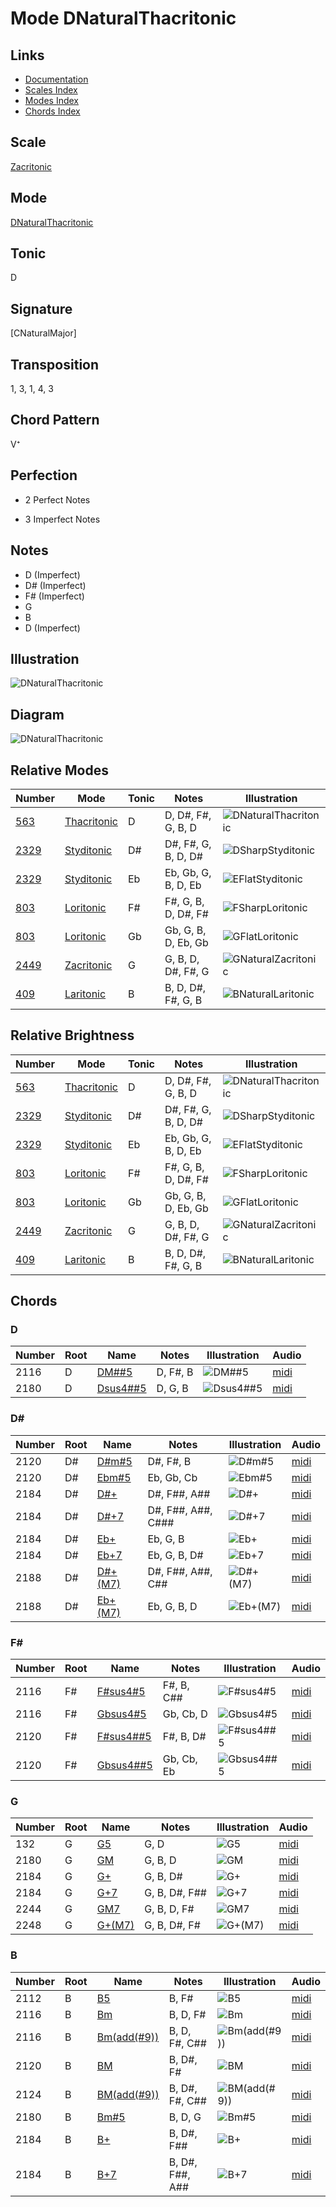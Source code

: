 # Mode DNaturalThacritonic

## Links

- [Documentation](README.md)
- [Scales Index](Scales.md)
- [Modes Index](Modes.md)
- [Chords Index](Chords.md)

## Scale

[Zacritonic](ScaleZacritonic.md)

## Mode

[DNaturalThacritonic](ModeDNaturalThacritonic.md)

## Tonic

D

## Signature

[CNaturalMajor]

## Transposition

1, 3, 1, 4, 3

## Chord Pattern

V⁺

## Perfection

 - 2 Perfect Notes

 - 3 Imperfect Notes

## Notes

- D (Imperfect)
- D# (Imperfect)
- F# (Imperfect)
- G
- B
- D (Imperfect)

## Illustration

![DNaturalThacritonic](ModeDNaturalThacritonic.png)

## Diagram

![DNaturalThacritonic](CircleOfFifthModeDNaturalThacritonic.png)

## Relative Modes

| Number | Mode | Tonic | Notes | Illustration |
|--------|------|-------|-------|--------------|
| [563](https://ianring.com/musictheory/scales/563) | [Thacritonic](ModeThacritonic.md) | D | D, D#, F#, G, B, D | ![DNaturalThacritonic](ModeDNaturalThacritonic.png) |
| [2329](https://ianring.com/musictheory/scales/2329) | [Styditonic](ModeStyditonic.md) | D# | D#, F#, G, B, D, D# | ![DSharpStyditonic](ModeDSharpStyditonic.png) |
| [2329](https://ianring.com/musictheory/scales/2329) | [Styditonic](ModeStyditonic.md) | Eb | Eb, Gb, G, B, D, Eb | ![EFlatStyditonic](ModeEFlatStyditonic.png) |
| [803](https://ianring.com/musictheory/scales/803) | [Loritonic](ModeLoritonic.md) | F# | F#, G, B, D, D#, F# | ![FSharpLoritonic](ModeFSharpLoritonic.png) |
| [803](https://ianring.com/musictheory/scales/803) | [Loritonic](ModeLoritonic.md) | Gb | Gb, G, B, D, Eb, Gb | ![GFlatLoritonic](ModeGFlatLoritonic.png) |
| [2449](https://ianring.com/musictheory/scales/2449) | [Zacritonic](ModeZacritonic.md) | G | G, B, D, D#, F#, G | ![GNaturalZacritonic](ModeGNaturalZacritonic.png) |
| [409](https://ianring.com/musictheory/scales/409) | [Laritonic](ModeLaritonic.md) | B | B, D, D#, F#, G, B | ![BNaturalLaritonic](ModeBNaturalLaritonic.png) |
## Relative Brightness

| Number | Mode | Tonic | Notes | Illustration |
|--------|------|-------|-------|--------------|
| [563](https://ianring.com/musictheory/scales/563) | [Thacritonic](ModeThacritonic.md) | D | D, D#, F#, G, B, D | ![DNaturalThacritonic](CircleOfFifthModeDNaturalThacritonic.png) |
| [2329](https://ianring.com/musictheory/scales/2329) | [Styditonic](ModeStyditonic.md) | D# | D#, F#, G, B, D, D# | ![DSharpStyditonic](CircleOfFifthModeDSharpStyditonic.png) |
| [2329](https://ianring.com/musictheory/scales/2329) | [Styditonic](ModeStyditonic.md) | Eb | Eb, Gb, G, B, D, Eb | ![EFlatStyditonic](CircleOfFifthModeEFlatStyditonic.png) |
| [803](https://ianring.com/musictheory/scales/803) | [Loritonic](ModeLoritonic.md) | F# | F#, G, B, D, D#, F# | ![FSharpLoritonic](CircleOfFifthModeFSharpLoritonic.png) |
| [803](https://ianring.com/musictheory/scales/803) | [Loritonic](ModeLoritonic.md) | Gb | Gb, G, B, D, Eb, Gb | ![GFlatLoritonic](CircleOfFifthModeGFlatLoritonic.png) |
| [2449](https://ianring.com/musictheory/scales/2449) | [Zacritonic](ModeZacritonic.md) | G | G, B, D, D#, F#, G | ![GNaturalZacritonic](CircleOfFifthModeGNaturalZacritonic.png) |
| [409](https://ianring.com/musictheory/scales/409) | [Laritonic](ModeLaritonic.md) | B | B, D, D#, F#, G, B | ![BNaturalLaritonic](CircleOfFifthModeBNaturalLaritonic.png) |

## Chords

### D

| Number | Root | Name | Notes | Illustration | Audio |
|--------|------|------|-------|--------------|-------|
| 2116 | D | [DM##5](ChordDNaturalMajorDoubleSharpFifth.md) | D, F#, B | ![DM##5](ChordDNaturalMajorDoubleSharpFifthRootPosition.png) | [midi](ChordDNaturalMajorDoubleSharpFifthRootPosition.mid) |
| 2180 | D | [Dsus4##5](ChordDNaturalSuspendedFourthDoubleSharpFifth.md) | D, G, B | ![Dsus4##5](ChordDNaturalSuspendedFourthDoubleSharpFifthRootPosition.png) | [midi](ChordDNaturalSuspendedFourthDoubleSharpFifthRootPosition.mid) |

### D#

| Number | Root | Name | Notes | Illustration | Audio |
|--------|------|------|-------|--------------|-------|
| 2120 | D# | [D#m#5](ChordDSharpMinorSharpFifth.md) | D#, F#, B | ![D#m#5](ChordDSharpMinorSharpFifthRootPosition.png) | [midi](ChordDSharpMinorSharpFifthRootPosition.mid) |
| 2120 | D# | [Ebm#5](ChordEFlatMinorSharpFifth.md) | Eb, Gb, Cb | ![Ebm#5](ChordEFlatMinorSharpFifthRootPosition.png) | [midi](ChordEFlatMinorSharpFifthRootPosition.mid) |
| 2184 | D# | [D#+](ChordDSharpAugmented.md) | D#, F##, A## | ![D#+](ChordDSharpAugmentedRootPosition.png) | [midi](ChordDSharpAugmentedRootPosition.mid) |
| 2184 | D# | [D#+7](ChordDSharpAugmentedAugmentedSeventh.md) | D#, F##, A##, C### | ![D#+7](ChordDSharpAugmentedAugmentedSeventhRootPosition.png) | [midi](ChordDSharpAugmentedAugmentedSeventhRootPosition.mid) |
| 2184 | D# | [Eb+](ChordEFlatAugmented.md) | Eb, G, B | ![Eb+](ChordEFlatAugmentedRootPosition.png) | [midi](ChordEFlatAugmentedRootPosition.mid) |
| 2184 | D# | [Eb+7](ChordEFlatAugmentedAugmentedSeventh.md) | Eb, G, B, D# | ![Eb+7](ChordEFlatAugmentedAugmentedSeventhRootPosition.png) | [midi](ChordEFlatAugmentedAugmentedSeventhRootPosition.mid) |
| 2188 | D# | [D#+(M7)](ChordDSharpAugmentedMajorSeventh.md) | D#, F##, A##, C## | ![D#+(M7)](ChordDSharpAugmentedMajorSeventhRootPosition.png) | [midi](ChordDSharpAugmentedMajorSeventhRootPosition.mid) |
| 2188 | D# | [Eb+(M7)](ChordEFlatAugmentedMajorSeventh.md) | Eb, G, B, D | ![Eb+(M7)](ChordEFlatAugmentedMajorSeventhRootPosition.png) | [midi](ChordEFlatAugmentedMajorSeventhRootPosition.mid) |

### F#

| Number | Root | Name | Notes | Illustration | Audio |
|--------|------|------|-------|--------------|-------|
| 2116 | F# | [F#sus4#5](ChordFSharpSuspendedFourthSharpFifth.md) | F#, B, C## | ![F#sus4#5](ChordFSharpSuspendedFourthSharpFifthRootPosition.png) | [midi](ChordFSharpSuspendedFourthSharpFifthRootPosition.mid) |
| 2116 | F# | [Gbsus4#5](ChordGFlatSuspendedFourthSharpFifth.md) | Gb, Cb, D | ![Gbsus4#5](ChordGFlatSuspendedFourthSharpFifthRootPosition.png) | [midi](ChordGFlatSuspendedFourthSharpFifthRootPosition.mid) |
| 2120 | F# | [F#sus4##5](ChordFSharpSuspendedFourthDoubleSharpFifth.md) | F#, B, D# | ![F#sus4##5](ChordFSharpSuspendedFourthDoubleSharpFifthRootPosition.png) | [midi](ChordFSharpSuspendedFourthDoubleSharpFifthRootPosition.mid) |
| 2120 | F# | [Gbsus4##5](ChordGFlatSuspendedFourthDoubleSharpFifth.md) | Gb, Cb, Eb | ![Gbsus4##5](ChordGFlatSuspendedFourthDoubleSharpFifthRootPosition.png) | [midi](ChordGFlatSuspendedFourthDoubleSharpFifthRootPosition.mid) |

### G

| Number | Root | Name | Notes | Illustration | Audio |
|--------|------|------|-------|--------------|-------|
| 132 | G | [G5](ChordGNaturalPowerChord.md) | G, D | ![G5](ChordGNaturalPowerChordRootPosition.png) | [midi](ChordGNaturalPowerChordRootPosition.mid) |
| 2180 | G | [GM](ChordGNaturalMajor.md) | G, B, D | ![GM](ChordGNaturalMajorRootPosition.png) | [midi](ChordGNaturalMajorRootPosition.mid) |
| 2184 | G | [G+](ChordGNaturalAugmented.md) | G, B, D# | ![G+](ChordGNaturalAugmentedRootPosition.png) | [midi](ChordGNaturalAugmentedRootPosition.mid) |
| 2184 | G | [G+7](ChordGNaturalAugmentedAugmentedSeventh.md) | G, B, D#, F## | ![G+7](ChordGNaturalAugmentedAugmentedSeventhRootPosition.png) | [midi](ChordGNaturalAugmentedAugmentedSeventhRootPosition.mid) |
| 2244 | G | [GM7](ChordGNaturalMajorSeventh.md) | G, B, D, F# | ![GM7](ChordGNaturalMajorSeventhRootPosition.png) | [midi](ChordGNaturalMajorSeventhRootPosition.mid) |
| 2248 | G | [G+(M7)](ChordGNaturalAugmentedMajorSeventh.md) | G, B, D#, F# | ![G+(M7)](ChordGNaturalAugmentedMajorSeventhRootPosition.png) | [midi](ChordGNaturalAugmentedMajorSeventhRootPosition.mid) |

### B

| Number | Root | Name | Notes | Illustration | Audio |
|--------|------|------|-------|--------------|-------|
| 2112 | B | [B5](ChordBNaturalPowerChord.md) | B, F# | ![B5](ChordBNaturalPowerChordRootPosition.png) | [midi](ChordBNaturalPowerChordRootPosition.mid) |
| 2116 | B | [Bm](ChordBNaturalMinor.md) | B, D, F# | ![Bm](ChordBNaturalMinorRootPosition.png) | [midi](ChordBNaturalMinorRootPosition.mid) |
| 2116 | B | [Bm(add(#9))](ChordBNaturalMinorAddSharpNinth.md) | B, D, F#, C## | ![Bm(add(#9))](ChordBNaturalMinorAddSharpNinthRootPosition.png) | [midi](ChordBNaturalMinorAddSharpNinthRootPosition.mid) |
| 2120 | B | [BM](ChordBNaturalMajor.md) | B, D#, F# | ![BM](ChordBNaturalMajorRootPosition.png) | [midi](ChordBNaturalMajorRootPosition.mid) |
| 2124 | B | [BM(add(#9))](ChordBNaturalMajorAddSharpNinth.md) | B, D#, F#, C## | ![BM(add(#9))](ChordBNaturalMajorAddSharpNinthRootPosition.png) | [midi](ChordBNaturalMajorAddSharpNinthRootPosition.mid) |
| 2180 | B | [Bm#5](ChordBNaturalMinorSharpFifth.md) | B, D, G | ![Bm#5](ChordBNaturalMinorSharpFifthRootPosition.png) | [midi](ChordBNaturalMinorSharpFifthRootPosition.mid) |
| 2184 | B | [B+](ChordBNaturalAugmented.md) | B, D#, F## | ![B+](ChordBNaturalAugmentedRootPosition.png) | [midi](ChordBNaturalAugmentedRootPosition.mid) |
| 2184 | B | [B+7](ChordBNaturalAugmentedAugmentedSeventh.md) | B, D#, F##, A## | ![B+7](ChordBNaturalAugmentedAugmentedSeventhRootPosition.png) | [midi](ChordBNaturalAugmentedAugmentedSeventhRootPosition.mid) |

